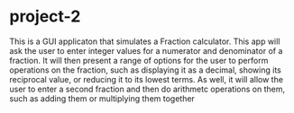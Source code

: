# project-2

This is a GUI applicaton that simulates a Fraction calculator. 
This app will ask the user to enter integer values for a numerator and denominator of a fraction. 
It will then present a range of options for the user to perform operations on the fraction, such as displaying it as a decimal, showing its reciprocal value, or reducing it to its lowest terms. 
As well, it will allow the user to enter a second fraction and then do arithmetc operations on them, such as adding them or
multiplying them together
